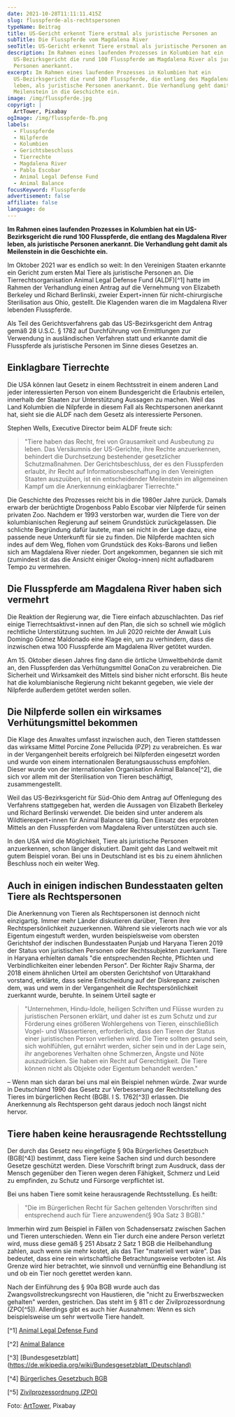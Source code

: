 ```yaml
---
date: 2021-10-28T11:11:11.415Z
slug: flusspferde-als-rechtspersonen
typeName: Beitrag
title: US-Gericht erkennt Tiere erstmal als juristische Personen an
subTitle: Die Flusspferde vom Magdalena River
seoTitle: US-Gericht erkennt Tiere erstmal als juristische Personen an
description: Im Rahmen eines laufenden Prozesses in Kolumbien hat ein
  US-Bezirksgericht die rund 100 Flusspferde am Magdalena River als juristische
  Personen anerkannt.
excerpt: Im Rahmen eines laufenden Prozesses in Kolumbien hat ein
  US-Bezirksgericht die rund 100 Flusspferde, die entlang des Magdalena River
  leben, als juristische Personen anerkannt. Die Verhandlung geht damit als
  Meilenstein in die Geschichte ein.
image: /img/flusspferde.jpg
copyrigt: |
  ArtTower, Pixabay
ogImage: /img/flusspferde-fb.png
labels:
  - Flusspferde
  - Nilpferde
  - Kolumbien
  - Gerichtsbeschluss
  - Tierrechte
  - Magdalena River
  - Pablo Escobar
  - Animal Legal Defense Fund
  - Animal Balance
focusKeyword: Flusspferde
advertisement: false
affiliate: false
language: de
---
```

**Im Rahmen eines laufenden Prozesses in Kolumbien hat ein US-Bezirksgericht die rund 100 Flusspferde, die entlang des Magdalena River leben, als juristische Personen anerkannt. Die Verhandlung geht damit als Meilenstein in die Geschichte ein.**

Im Oktober 2021 war es endlich so weit: In den Vereinigen Staaten erkannte ein Gericht zum ersten Mal Tiere als juristische Personen an. Die Tierrechtsorganisation Animal Legal Defense Fund (ALDF)[^1] hatte im Rahmen der Verhandlung einen Antrag auf die Vernehmung von Elizabeth Berkeley und Richard Berlinski, zweier Expert⋆innen für nicht-chirurgische Sterilisation aus Ohio, gestellt. Die Klagenden waren die im Magdalena River lebenden Flusspferde.

Als Teil des Gerichtsverfahrens gab das US-Bezirksgericht dem Antrag gemäß 28 U.S.C. § 1782 auf Durchführung von Ermittlungen zur Verwendung in ausländischen Verfahren statt und erkannte damit die Flusspferde als juristische Personen im Sinne dieses Gesetzes an.

## Einklagbare Tierrechte

Die USA können laut Gesetz in einem Rechtsstreit in einem anderen Land jeder interessierten Person von einem Bundesgericht die Erlaubnis erteilen, innerhalb der Staaten zur Unterstützung Aussagen zu machen. Weil das Land Kolumbien die Nilpferde in diesem Fall als Rechtspersonen anerkannt hat, sieht sie die ALDF nach dem Gesetz als interessierte Personen.

Stephen Wells, Executive Director beim ALDF freute sich:

> "Tiere haben das Recht, frei von Grausamkeit und Ausbeutung zu leben. Das Versäumnis der US-Gerichte, ihre Rechte anzuerkennen, behindert die Durchsetzung bestehender gesetzlicher Schutzmaßnahmen. Der Gerichtsbeschluss, der es den Flusspferden erlaubt, ihr Recht auf Informationsbeschaffung in den Vereinigten Staaten auszuüben, ist ein entscheidender Meilenstein im allgemeinen Kampf um die Anerkennung einklagbarer Tierrechte."

Die Geschichte des Prozesses reicht bis in die 1980er Jahre zurück. Damals erwarb der berüchtigte Drogenboss Pablo Escobar vier Nilpferde für seinen privaten Zoo. Nachdem er 1993 verstorben war, wurden die Tiere von der kolumbianischen Regierung auf seinem Grundstück zurückgelassen. Die schlichte Begründung dafür lautete, man sei nicht in der Lage dazu, eine passende neue Unterkunft für sie zu finden. Die Nilpferde machten sich indes auf dem Weg, flohen vom Grundstück des Koks-Barons und ließen sich am Magdalena River nieder. Dort angekommen, begannen sie sich mit (zumindest ist das die Ansicht einiger Ökolog⋆innen) nicht aufladbarem Tempo zu vermehren.

## Die Flusspferde am Magdalena River haben sich vermehrt

Die Reaktion der Regierung war, die Tiere einfach abzuschlachten. Das rief einige Tierrechtsaktivst⋆innen auf den Plan, die sich so schnell wie möglich rechtliche Unterstützung suchten. Im Juli 2020 reichte der Anwalt Luis Domingo Gómez Maldonado eine Klage ein, um zu verhindern, dass die inzwischen etwa 100 Flusspferde am Magdalena River getötet wurden.

Am 15. Oktober diesen Jahres fing dann die örtliche Umweltbehörde damit an, den Flusspferden das Verhütungsmittel GonaCon zu verabreichen. Die Sicherheit und Wirksamkeit des Mittels sind bisher nicht erforscht. Bis heute hat die kolumbianische Regierung nicht bekannt gegeben, wie viele der Nilpferde außerdem getötet werden sollen.

## Die Nilpferde sollen ein wirksames Verhütungsmittel bekommen

Die Klage des Anwaltes umfasst inzwischen auch, den Tieren stattdessen das wirksame Mittel Porcine Zone Pellucida (PZP) zu verabreichen. Es war in der Vergangenheit bereits erfolgreich bei Nilpferden eingesetzt worden und wurde von einem internationalen Beratungsausschuss empfohlen. Dieser wurde von der internationalen Organisation Animal Balance[^2], die sich vor allem mit der Sterilisation von Tieren beschäftigt, zusammengestellt.

Weil das US-Bezirksgericht für Süd-Ohio dem Antrag auf Offenlegung des Verfahrens stattgegeben hat, werden die Aussagen von Elizabeth Berkeley und Richard Berlinski verwendet. Die beiden sind unter anderem als Wildtierexpert⋆innen für Animal Balance tätig. Den Einsatz des erprobten Mittels an den Flusspferden vom Magdalena River unterstützen auch sie.

In den USA wird die Möglichkeit, Tiere als juristische Personen anzuerkennen, schon länger diskutiert. Damit geht das Land weltweit mit gutem Beispiel voran. Bei uns in Deutschland ist es bis zu einem ähnlichen Beschluss noch ein weiter Weg.

## Auch in einigen indischen Bundesstaaten gelten Tiere als Rechtspersonen

Die Anerkennung von Tieren als Rechtspersonen ist dennoch nicht einzigartig. Immer mehr Länder diskutieren darüber, Tieren ihre Rechtspersönlichkeit zuzuerkennen. Während sie vielerorts nach wie vor als Eigentum eingestuft werden, wurden beispielsweise vom obersten Gerichtshof der indischen Bundesstaaten Punjab und Haryana Tieren 2019 der Status von juristischen Personen oder Rechtssubjekten zuerkannt. Tiere in Haryana erhielten damals "die entsprechenden Rechte, Pflichten und Verbindlichkeiten einer lebenden Person". Der Richter Rajiv Sharma, der 2018 einem ähnlichen Urteil am obersten Gerichtshof von Uttarakhand vorstand, erklärte, dass seine Entscheidung auf der Diskrepanz zwischen dem, was und wem in der Vergangenheit die Rechtspersönlichkeit zuerkannt wurde, beruhte. In seinem Urteil sagte er

> "Unternehmen, Hindu-Idole, heiligen Schriften und Flüsse wurden zu juristischen Personen erklärt, und daher ist es zum Schutz und zur Förderung eines größeren Wohlergehens von Tieren, einschließlich Vogel- und Wassertieren, erforderlich, dass den Tieren der Status einer juristischen Person verliehen wird. Die Tiere sollten gesund sein, sich wohlfühlen, gut ernährt werden, sicher sein und in der Lage sein, ihr angeborenes Verhalten ohne Schmerzen, Ängste und Nöte auszudrücken. Sie haben ein Recht auf Gerechtigkeit. Die Tiere können nicht als Objekte oder Eigentum behandelt werden."

– Wenn man sich daran bei uns mal ein Beispiel nehmen würde. Zwar wurde in Deutschland 1990 das Gesetz zur Verbesserung der Rechtsstellung des Tieres im bürgerlichen Recht (BGBl. I S. 1762[^3]) erlassen. Die Anerkennung als Rechtsperson geht daraus jedoch noch längst nicht hervor.

## Tiere haben keine herausragende Rechtsstellung

Der durch das Gesetz neu eingefügte § 90a Bürgerliches Gesetzbuch (BGB[^4]) bestimmt, dass Tiere keine Sachen sind und durch besondere Gesetze geschützt werden. Diese Vorschrift bringt zum Ausdruck, dass der Mensch gegenüber den Tieren wegen deren Fähigkeit, Schmerz und Leid zu empfinden, zu Schutz und Fürsorge verpflichtet ist. 

Bei uns haben Tiere somit keine herausragende Rechtsstellung. Es heißt: 

> "Die im Bürgerlichen Recht für Sachen geltenden Vorschriften sind entsprechend auch für Tiere anzuwenden(§ 90a Satz 3 BGB)."

Immerhin wird zum Beispiel in Fällen von Schadensersatz zwischen Sachen und Tieren unterschieden. Wenn ein Tier durch eine andere Person verletzt wird, muss diese gemäß § 251 Absatz 2 Satz 1 BGB die Heilbehandlung zahlen, auch wenn sie mehr kostet, als das Tier "materiell wert wäre". Das bedeutet, dass eine rein wirtschaftliche Betrachtungsweise verboten ist. Als Grenze wird hier betrachtet, wie sinnvoll und vernünftig eine Behandlung ist und ob ein Tier noch gerettet werden kann.

Nach der Einführung des § 90a BGB wurde auch das Zwangsvollstreckungsrecht von Haustieren, die "nicht zu Erwerbszwecken gehalten" werden, gestrichen. Das steht im § 811 c der Zivilprozessordnung (ZPO[^5]). Allerdings gibt es auch hier Ausnahmen: Wenn es sich beispielsweise um sehr wertvolle Tiere handelt.

[^1] [Animal Legal Defense Fund](https://aldf.org/)

[^2] [Animal Balance](https://www.animalbalance.org/)

[^3] [Bundesgesetzblatt](https://de.wikipedia.org/wiki/Bundesgesetzblatt_(Deutschland)

[^4] [Bürgerliches Gesetzbuch BGB](https://www.gesetze-im-internet.de/bgb/)

[^5] [Zivilprozessordnung (ZPO)](https://www.gesetze-im-internet.de/zpo/BJNR005330950.html)

Foto: [ArtTower](https://pixabay.com/photos/hippopotamus-animals-wildlife-hippo-95472/), Pixabay